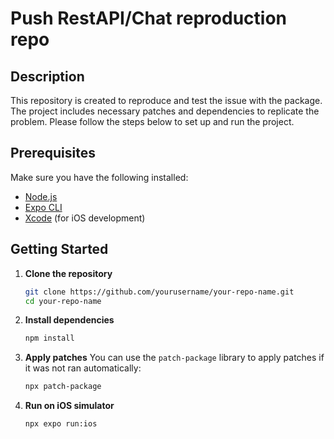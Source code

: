 # Push RestAPI/Chat reproduction repo

## Description
This repository is created to reproduce and test the issue with the package. The project includes necessary patches and dependencies to replicate the problem. Please follow the steps below to set up and run the project.

## Prerequisites
Make sure you have the following installed:
- [Node.js](https://nodejs.org/)
- [Expo CLI](https://docs.expo.dev/get-started/installation/)
- [Xcode](https://developer.apple.com/xcode/) (for iOS development)

## Getting Started

1. **Clone the repository**
    ```bash
    git clone https://github.com/yourusername/your-repo-name.git
    cd your-repo-name
    ```

2. **Install dependencies**
    ```bash
    npm install
    ```

3. **Apply patches**
    You can use the `patch-package` library to apply patches if it was not ran automatically:
    ```bash
    npx patch-package
    ```

4. **Run on iOS simulator**
    ```bash
    npx expo run:ios
    ```